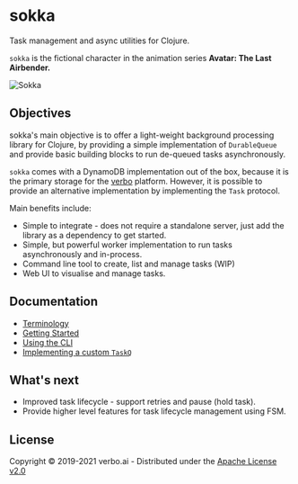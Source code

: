 # sokka

Task management and async utilities for Clojure.

`sokka` is the fictional character in the animation series **Avatar: The Last Airbender.**

![Sokka](https://upload.wikimedia.org/wikipedia/en/c/cc/Sokka.png)

## Objectives

sokka's main objective is to offer a light-weight background
processing library for Clojure, by providing a simple implementation
of `DurableQueue` and provide basic building blocks to run de-queued
tasks asynchronously.

`sokka` comes with a DynamoDB implementation out of the box, because
it is the primary storage for the [verbo](https://verbo.ai)
platform. However, it is possible to provide an alternative
implementation by implementing the `Task` protocol.


Main benefits include:

- Simple to integrate - does not require a standalone server, just add
  the library as a dependency to get started.
- Simple, but powerful worker implementation to run tasks
  asynchronously and in-process.
- Command line tool to create, list and manage tasks (WIP)
- Web UI to visualise and manage tasks.


## Documentation
- [Terminology](doc/terminology.md)
- [Getting Started](doc/getting-started.md)
- [Using the CLI](doc/cli.md)
- [Implementing a custom `TaskQ`](doc/custom-backend.md)

## What's next

- Improved task lifecycle - support retries and pause (hold task).
- Provide higher level features for task lifecycle management using FSM.

## License

Copyright © 2019-2021 verbo.ai - Distributed under the [Apache License v2.0](http://www.apache.org/licenses/LICENSE-2.0)
